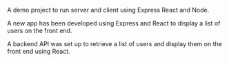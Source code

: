 A demo project to run server and client using Express React and Node.

A new app has been developed using Express and React to display a list of users on the front end.

A backend API was set up to retrieve a list of users and display them on the front end using React.
